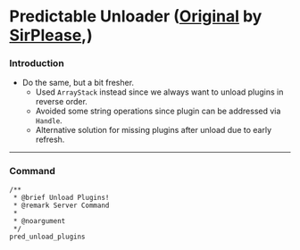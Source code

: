 # Predictable Unloader ([Original](https://github.com/SirPlease/L4D2-Competitive-Rework/tree/master/addons/sourcemod/scripting) by [SirPlease](https://github.com/SirPlease),)

### Introduction

- Do the same, but a bit fresher.
	- Used `ArrayStack` instead since we always want to unload plugins in reverse order.
	- Avoided some string operations since plugin can be addressed via `Handle`.
	- Alternative solution for missing plugins after unload due to early refresh.
	
<hr>

### Command
```
/** 
 * @brief Unload Plugins!
 * @remark Server Command
 *
 * @noargument
 */
pred_unload_plugins
```
